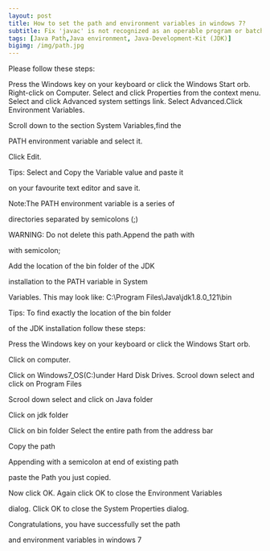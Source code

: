 ```yaml
---
layout: post
title: How to set the path and environment variables in windows 7?
subtitle: Fix 'javac' is not recognized as an operable program or batch file.
tags: [Java Path,Java environment, Java-Development-Kit (JDK)]
bigimg: /img/path.jpg
---
```


Please follow these steps:

Press the Windows key on your keyboard or 
click the Windows Start orb.
Right-click on Computer.
Select and click Properties from the context menu.
Select and click Advanced system settings link.
Select Advanced.Click Environment Variables. 

Scroll down to the section System Variables,find the 

PATH environment variable and select it. 

Click Edit. 

Tips: Select and Copy the Variable value and paste it 

on your favourite text editor and save it.

Note:The PATH environment variable is a series of 

directories separated by semicolons (;)

WARNING: Do not delete this path.Append the path with 

with semicolon;

Add the location of the bin folder of the JDK 

installation to the PATH variable in System 

Variables. This may look like:
C:\Program Files\Java\jdk1.8.0_121\bin

Tips: To find exactly the location of the bin folder 

of the JDK installation follow these steps:

Press the Windows key on your keyboard or 
click the Windows Start orb.

Click on computer.

Click on Windows7_OS(C:)under Hard Disk Drives.
Scrool down select and click on Program Files

Scrool down select and click on Java folder

Click on jdk folder

Click on bin folder
Select the entire path from the address bar

Copy the path

Appending with a semicolon at end of existing path 

paste the Path you just copied.

Now click OK.
Again click OK to close the Environment Variables 

dialog.
Click OK to close the System Properties dialog.

Congratulations, you have successfully set the path 

and environment variables in windows 7

